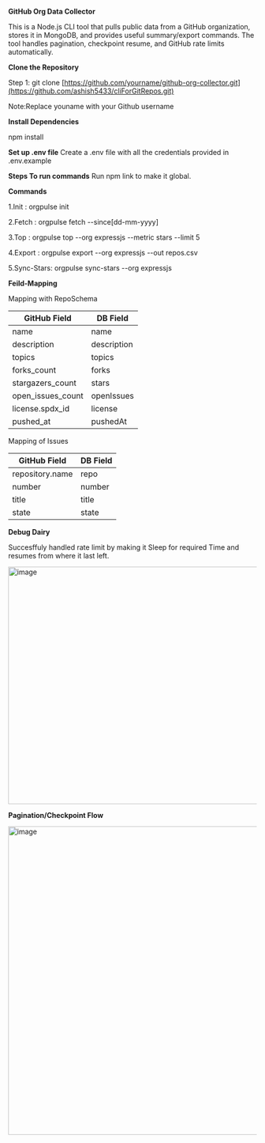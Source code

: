 **GitHub Org Data Collector**

This is a Node.js CLI tool that pulls public data from a GitHub organization, stores it in MongoDB, and provides useful summary/export commands.
The tool handles pagination, checkpoint resume, and GitHub rate limits automatically.

**Clone the Repository**

Step 1: git clone <a>[https://github.com/yourname/github-org-collector.git](https://github.com/ashish5433/cliForGitRepos.git)</a>

Note:Replace youname with your Github username

**Install Dependencies**

npm install

**Set up .env file**
Create a .env file with all the credentials provided in .env.example

**Steps To run commands**
Run npm link to make it global.

**Commands**

1.Init : orgpulse init

2.Fetch : orgpulse fetch <org> --since[dd-mm-yyyy]

3.Top : orgpulse top --org expressjs --metric stars --limit 5

4.Export : orgpulse export --org expressjs --out repos.csv

5.Sync-Stars: orgpulse sync-stars --org expressjs

**Feild-Mapping**

Mapping with RepoSchema

| GitHub Field        | DB Field   |
| ------------------- | ---------- |
| name                | name       |
| description         | description|
| topics              | topics     |
| forks_count         | forks      |
| stargazers_count    | stars      |
| open_issues_count   | openIssues |
| license.spdx_id     | license    |
| pushed_at           | pushedAt   |

Mapping of Issues

| GitHub Field    | DB Field |
| --------------- | -------- |
| repository.name | repo     |
| number          | number   |
| title           | title    |
| state           | state    |

**Debug Dairy**

Succesffuly handled rate limit by making it Sleep for required Time and resumes from where it last left.

<img width="1648" height="480" alt="image" src="https://github.com/user-attachments/assets/67136e6b-6326-4414-a525-7e04b21dde2e" />

**Pagination/Checkpoint Flow**

<img width="515" height="624" alt="image" src="https://github.com/user-attachments/assets/e0071f11-ba2c-4c67-a7bb-2bb0853d85f0" />

